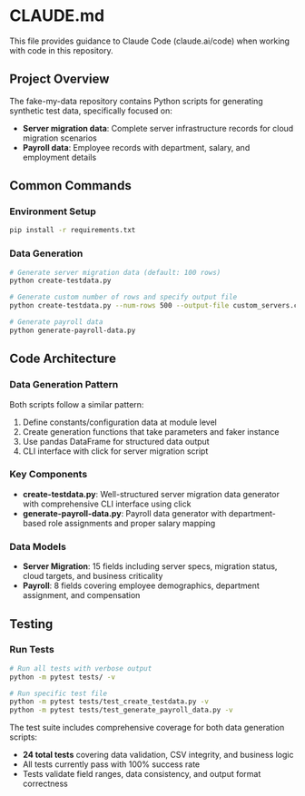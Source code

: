 # CLAUDE.md

This file provides guidance to Claude Code (claude.ai/code) when working with code in this repository.

## Project Overview

The fake-my-data repository contains Python scripts for generating synthetic test data, specifically focused on:
- **Server migration data**: Complete server infrastructure records for cloud migration scenarios
- **Payroll data**: Employee records with department, salary, and employment details

## Common Commands

### Environment Setup
```bash
pip install -r requirements.txt
```

### Data Generation
```bash
# Generate server migration data (default: 100 rows)
python create-testdata.py

# Generate custom number of rows and specify output file
python create-testdata.py --num-rows 500 --output-file custom_servers.csv

# Generate payroll data
python generate-payroll-data.py
```

## Code Architecture

### Data Generation Pattern
Both scripts follow a similar pattern:
1. Define constants/configuration data at module level
2. Create generation functions that take parameters and faker instance
3. Use pandas DataFrame for structured data output
4. CLI interface with click for server migration script

### Key Components
- **create-testdata.py**: Well-structured server migration data generator with comprehensive CLI interface using click
- **generate-payroll-data.py**: Payroll data generator with department-based role assignments and proper salary mapping

### Data Models
- **Server Migration**: 15 fields including server specs, migration status, cloud targets, and business criticality
- **Payroll**: 8 fields covering employee demographics, department assignment, and compensation

## Testing

### Run Tests
```bash
# Run all tests with verbose output
python -m pytest tests/ -v

# Run specific test file
python -m pytest tests/test_create_testdata.py -v
python -m pytest tests/test_generate_payroll_data.py -v
```

The test suite includes comprehensive coverage for both data generation scripts:
- **24 total tests** covering data validation, CSV integrity, and business logic
- All tests currently pass with 100% success rate
- Tests validate field ranges, data consistency, and output format correctness
